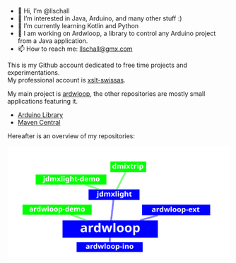 - 👋 Hi, I’m @llschall
- 👀 I’m interested in Java, Arduino, and many other stuff :)
- 🌱 I’m currently learning Kotlin and Python
- 💞️  I am working on Ardwloop, a library to control any Arduino project from a Java application.
- 📫 How to reach me: llschall@gmx.com

This is my Github account dedicated to free time projects and experimentations.<br>
My professional account is [xslt-swissas](https://github.com/xslt-swissas).

My main project is [ardwloop](https://llschall.github.io/ardwloop), the other repositories are mostly small applications featuring it.

- [Arduino Library](https://docs.arduino.cc/libraries/ardwloop)
- [Maven Central](https://central.sonatype.com/namespace/io.github.llschall)



Hereafter is an overview of my repositories:

![Overview](https://github.com/llschall/llschall/blob/main/overview.png?raw=true)



<!---
llschall/llschall is a ✨ special ✨ repository because its `README.md` (this file) appears on your GitHub profile.
You can click the Preview link to take a look at your changes.
--->
